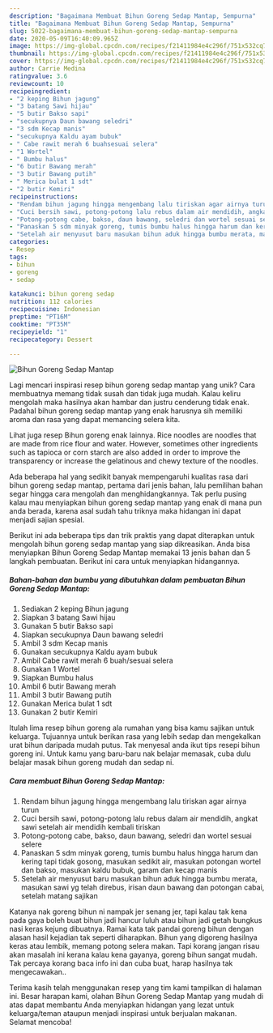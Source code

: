```yaml
---
description: "Bagaimana Membuat Bihun Goreng Sedap Mantap, Sempurna"
title: "Bagaimana Membuat Bihun Goreng Sedap Mantap, Sempurna"
slug: 5022-bagaimana-membuat-bihun-goreng-sedap-mantap-sempurna
date: 2020-05-09T16:40:09.965Z
image: https://img-global.cpcdn.com/recipes/f21411984e4c296f/751x532cq70/bihun-goreng-sedap-mantap-foto-resep-utama.jpg
thumbnail: https://img-global.cpcdn.com/recipes/f21411984e4c296f/751x532cq70/bihun-goreng-sedap-mantap-foto-resep-utama.jpg
cover: https://img-global.cpcdn.com/recipes/f21411984e4c296f/751x532cq70/bihun-goreng-sedap-mantap-foto-resep-utama.jpg
author: Carrie Medina
ratingvalue: 3.6
reviewcount: 10
recipeingredient:
- "2 keping Bihun jagung"
- "3 batang Sawi hijau"
- "5 butir Bakso sapi"
- "secukupnya Daun bawang seledri"
- "3 sdm Kecap manis"
- "secukupnya Kaldu ayam bubuk"
- " Cabe rawit merah 6 buahsesuai selera"
- "1 Wortel"
- " Bumbu halus"
- "6 butir Bawang merah"
- "3 butir Bawang putih"
- " Merica bulat 1 sdt"
- "2 butir Kemiri"
recipeinstructions:
- "Rendam bihun jagung hingga mengembang lalu tiriskan agar airnya turun"
- "Cuci bersih sawi, potong-potong lalu rebus dalam air mendidih, angkat sawi setelah air mendidih kembali tiriskan"
- "Potong-potong cabe, bakso, daun bawang, seledri dan wortel sesuai selere"
- "Panaskan 5 sdm minyak goreng, tumis bumbu halus hingga harum dan kering tapi tidak gosong, masukan sedikit air, masukan potongan wortel dan bakso, masukan kaldu bubuk, garam dan kecap manis"
- "Setelah air menyusut baru masukan bihun aduk hingga bumbu merata, masukan sawi yg telah direbus, irisan daun bawang dan potongan cabai, setelah matang sajikan"
categories:
- Resep
tags:
- bihun
- goreng
- sedap

katakunci: bihun goreng sedap 
nutrition: 112 calories
recipecuisine: Indonesian
preptime: "PT16M"
cooktime: "PT35M"
recipeyield: "1"
recipecategory: Dessert

---
```



![Bihun Goreng Sedap Mantap](https://img-global.cpcdn.com/recipes/f21411984e4c296f/751x532cq70/bihun-goreng-sedap-mantap-foto-resep-utama.jpg)

Lagi mencari inspirasi resep bihun goreng sedap mantap yang unik? Cara membuatnya memang tidak susah dan tidak juga mudah. Kalau keliru mengolah maka hasilnya akan hambar dan justru cenderung tidak enak. Padahal bihun goreng sedap mantap yang enak harusnya sih memiliki aroma dan rasa yang dapat memancing selera kita.

Lihat juga resep Bihun goreng enak lainnya. Rice noodles are noodles that are made from rice flour and water. However, sometimes other ingredients such as tapioca or corn starch are also added in order to improve the transparency or increase the gelatinous and chewy texture of the noodles.

Ada beberapa hal yang sedikit banyak mempengaruhi kualitas rasa dari bihun goreng sedap mantap, pertama dari jenis bahan, lalu pemilihan bahan segar hingga cara mengolah dan menghidangkannya. Tak perlu pusing kalau mau menyiapkan bihun goreng sedap mantap yang enak di mana pun anda berada, karena asal sudah tahu triknya maka hidangan ini dapat menjadi sajian spesial.


Berikut ini ada beberapa tips dan trik praktis yang dapat diterapkan untuk mengolah bihun goreng sedap mantap yang siap dikreasikan. Anda bisa menyiapkan Bihun Goreng Sedap Mantap memakai 13 jenis bahan dan 5 langkah pembuatan. Berikut ini cara untuk menyiapkan hidangannya.

<!--inarticleads1-->

##### Bahan-bahan dan bumbu yang dibutuhkan dalam pembuatan Bihun Goreng Sedap Mantap:

1. Sediakan 2 keping Bihun jagung
1. Siapkan 3 batang Sawi hijau
1. Gunakan 5 butir Bakso sapi
1. Siapkan secukupnya Daun bawang seledri
1. Ambil 3 sdm Kecap manis
1. Gunakan secukupnya Kaldu ayam bubuk
1. Ambil  Cabe rawit merah 6 buah/sesuai selera
1. Gunakan 1 Wortel
1. Siapkan  Bumbu halus
1. Ambil 6 butir Bawang merah
1. Ambil 3 butir Bawang putih
1. Gunakan  Merica bulat 1 sdt
1. Gunakan 2 butir Kemiri


Itulah lima resep bihun goreng ala rumahan yang bisa kamu sajikan untuk keluarga. Tujuannya untuk berikan rasa yang lebih sedap dan mengekalkan urat bihun daripada mudah putus. Tak menyesal anda ikut tips resepi bihun goreng ini. Untuk kamu yang baru-baru nak belajar memasak, cuba dulu belajar masak bihun goreng mudah dan sedap ni. 

<!--inarticleads2-->

##### Cara membuat Bihun Goreng Sedap Mantap:

1. Rendam bihun jagung hingga mengembang lalu tiriskan agar airnya turun
1. Cuci bersih sawi, potong-potong lalu rebus dalam air mendidih, angkat sawi setelah air mendidih kembali tiriskan
1. Potong-potong cabe, bakso, daun bawang, seledri dan wortel sesuai selere
1. Panaskan 5 sdm minyak goreng, tumis bumbu halus hingga harum dan kering tapi tidak gosong, masukan sedikit air, masukan potongan wortel dan bakso, masukan kaldu bubuk, garam dan kecap manis
1. Setelah air menyusut baru masukan bihun aduk hingga bumbu merata, masukan sawi yg telah direbus, irisan daun bawang dan potongan cabai, setelah matang sajikan


Katanya nak goreng bihun ni nampak jer senang jer, tapi kalau tak kena pada gaya boleh buat bihun jadi hancur luluh atau bihun jadi getah bungkus nasi keras kejung dibuatnya. Ramai kata tak pandai goreng bihun dengan alasan hasil kejadian tak seperti diharapkan. Bihun yang digoreng hasilnya keras atau lembik, memang potong selera makan. Tapi korang jangan risau akan masalah ini kerana kalau kena gayanya, goreng bihun sangat mudah. Tak percaya korang baca info ini dan cuba buat, harap hasilnya tak mengecawakan.. 

Terima kasih telah menggunakan resep yang tim kami tampilkan di halaman ini. Besar harapan kami, olahan Bihun Goreng Sedap Mantap yang mudah di atas dapat membantu Anda menyiapkan hidangan yang lezat untuk keluarga/teman ataupun menjadi inspirasi untuk berjualan makanan. Selamat mencoba!
